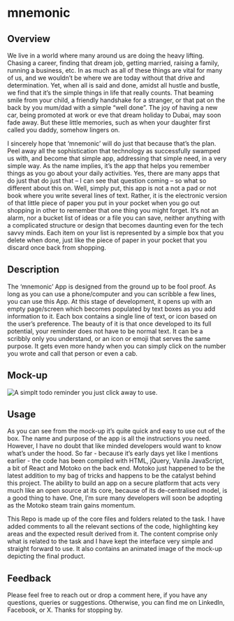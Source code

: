 # mnemonic

## Overview

We live in a world where many around us are doing the heavy lifting. Chasing a career, finding that dream job, getting married, raising a family, running a business, etc. In as much as all of these things are vital for many of us, and we wouldn’t be where we are today without that drive and determination. Yet, when all is said and done, amidst all hustle and bustle, we find that it’s the simple things in life that really counts. That beaming smile from your child, a friendly handshake for a stranger, or that pat on the back by you mum/dad with a simple “well done”. The joy of having a new car, being promoted at work or eve that dream holiday to Dubai, may soon fade away. But these little memories, such as when your daughter first called you daddy, somehow lingers on.

I sincerely hope that ‘mnemonic’ will do just that because that’s the plan. Peel away all the sophistication that technology as successfully swamped us with, and become that simple app, addressing that simple need, in a very simple way. As the name implies, it’s the app that helps you remember things as you go about your daily activities. Yes, there are many apps that do just that do just that – I can see that question coming – so what so different about this on. Well, simply put, this app is not a not a pad or not book where you write several lines of text. Rather, it is the electronic version of that little piece of paper you put in your pocket when you go out shopping in other to remember that one thing you might forget. It’s not an alarm, nor a bucket list of ideas or a file you can save, neither anything with a complicated structure or design that becomes daunting even for the tech savvy minds. Each item on your list is represented by a simple box that you delete when done, just like the piece of paper in your pocket that you discard once back from shopping.

## Description

The ‘mnemonic’ App is designed from the ground up to be fool proof. As long as you can use a phone/computer and you can scribble a few lines, you can use this App. At this stage of development, it opens up with an empty page/screen which becomes populated by text boxes as you add information to it. Each box contains a single line of text, or icon based on the user’s preference. The beauty of it is that once developed to its full potential, your reminder does not have to be normal text. It can be a scribbly only you understand, or an icon or emoji that serves the same purpose. It gets even more handy when you can simply click on the number you wrote and call that person or even a cab.

## Mock-up

![A simplt todo reminder you just click away to use.](./src/mnem_list_frontend/assets/mnemonic_240318.gif)
## Usage

As you can see from the mock-up it’s quite quick and easy to use out of the box. The name and purpose of the app is all the instructions you need. However, I have no doubt that like minded developers would want to know what’s under the hood. So far - because it’s early days yet like I mentions earlier - the code has been compiled with HTML, jQuery, Vanila JavaScript, a bit of React and Motoko on the back end. Motoko just happened to be the latest addition to my bag of tricks and happens to be the catalyst behind this project. The ability to build an app on a secure platform that acts very much like an open source at its core, because of its de-centralised model, is a good thing to have. One, I’m sure many developers will soon be adopting as the Motoko steam train gains momentum.

This Repo is made up of the core files and folders related to the task. I have added comments to all the relevant sections of the code, highlighting key areas and the expected result derived from it. The content comprise only what is related to the task and I have kept the interface very simple and straight forward to use. It also contains an animated image of the mock-up depicting the final product.

## Feedback

Please feel free to reach out or drop a comment here, if you have any questions, queries or suggestions. Otherwise, you can find me on LinkedIn, Facebook, or X. Thanks for stopping by.
